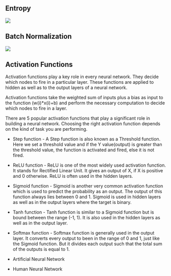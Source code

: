 ## Entropy

![](https://github.com/geoffreylink/Projects/blob/master/11%20Deep%20Learning/images/Entropy.jpg)

## Batch Normalization

![](https://github.com/geoffreylink/Projects/blob/master/11%20Deep%20Learning/images/BatchNormalization.png)

## Activation Functions

Activation functions play a key role in every neural network. They decide which nodes to fire in a particular layer. These functions are applied to hidden as well as to the output layers of a neural network.

Activation functions take the weighted sum of inputs plus a bias as input to the function (w(i)*x(i)+b) and perform the necessary computation to decide which nodes to fire in a layer.

There are 5 popular activation functions that play a significant role in building a neural network. Choosing the right activation function depends on the kind of task you are performing.

* Step function - A Step function is also known as a Threshold function. Here we set a threshold value and if the Y value(output) is greater than the threshold value, the function is activated and fired, else it is not fired.

* ReLU function - ReLU is one of the most widely used activation function. It stands for Rectified Linear Unit. It gives an output of X, if X is positive and 0 otherwise. ReLU is often used in the hidden layers.

* Sigmoid function - Sigmoid is another very common activation function which is used to predict the probability as an output. The output of this function always lies between 0 and 1. Sigmoid is used in hidden layers as well as in the output layers where the target is binary.

* Tanh function - Tanh function is similar to a Sigmoid function but is bound between the range (-1, 1). It is also used in the hidden layers as well as in the output layer.

* Softmax function - Softmax function is generally used in the output layer. It converts every output to been in the range of 0 and 1, just like the Sigmoid function. But it divides each output such that the total sum of the outputs is equal to 1.

* Artificial Neural Network

* Human Neural Network


